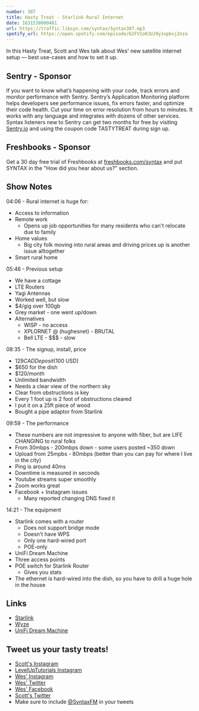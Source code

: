 ```yaml
---
number: 387
title: Hasty Treat - Starlink Rural Internet
date: 1631538000481
url: https://traffic.libsyn.com/syntax/Syntax387.mp3
spotify_url: https://open.spotify.com/episode/62FVIo0JUJ9yJvpbvj2nza
---
```


In this Hasty Treat, Scott and Wes talk about Wes' new satellite internet setup — best use-cases and how to set it up.

## Sentry - Sponsor
If you want to know what’s happening with your code, track errors and monitor performance with Sentry. Sentry’s Application Monitoring platform helps developers see performance issues, fix errors faster, and optimize their code health. Cut your time on error resolution from hours to minutes. It works with any language and integrates with dozens of other services. Syntax listeners new to Sentry can get two months for  free by visiting [Sentry.io](https://sentry.io) and using the coupon code TASTYTREAT during sign up.

## Freshbooks - Sponsor
Get a 30 day free trial of Freshbooks at [freshbooks.com/syntax](https://freshbooks.com/syntax) and put SYNTAX in the "How did you hear about us?" section.

## Show Notes
04:06 - Rural internet is huge for:
* Access to information
* Remote work
  * Opens up job opportunities for many residents who can't relocate due to family
* Home values
  * Big city folk moving into rural areas and driving prices up is another issue alltogether
* Smart rural home

05:46 - Previous setup
* We have a cottage
* LTE Routers
* Yagi Antennas
* Worked well, but slow
* $4/gig over 100gb
* Grey market - one went up/down
* Alternatives
  * WISP - no access
  * XPLORNET @ (hughesnet) - BRUTAL
  * Bell LTE - $$$ - slow

08:35 - The signup, install, price
* $129 CAD Deposit ($100 USD)
* $650 for the dish
* $120/month
* Unlimited bandwidth
* Needs a clear view of the northern sky
* Clear from obstructions is key
* Every 1 foot up is 2 foot of obstructions cleared
* I put it on a 25ft piece of wood
* Bought a pipe adaptor from Starlink

09:59 - The performance
* These numbers are not impressive to anyone with fiber, but are LIFE CHANGING to rural folks
* From 30mbps - 200mbps down - some users posted ~350 down
* Upload from 25mpbs - 80mbps (better than you can pay for where I live in the city)
* Ping is around 40ms
* Downtime is measured in seconds
* Youtube streams super smoothly
* Zoom works great
* Facebook + Instagram issues
  * Many reported changing DNS fixed it

14:21 - The equipment
* Starlink comes with a router
  * Does not support bridge mode
  * Doesn't have WPS
  * Only one hard-wired port
  * POE-only
* UniFi Dream Machine
* Three access points
* POE switch for Starlink Router
  * Gives you stats
* The ethernet is hard-wired into the dish, so you have to drill a huge hole in the house

## Links
* [Starlink](https://www.starlink.com/)
* [Wyze](https://wyze.com/)
* [UniFi Dream Machine](https://store.ui.com/collections/unifi-network-unifi-os-consoles/products/unifi-dream-machine)

## Tweet us your tasty treats!
* [Scott's Instagram](https://www.instagram.com/stolinski/)
* [LevelUpTutorials Instagram](https://www.instagram.com/LevelUpTutorials/)
* [Wes' Instagram](https://www.instagram.com/wesbos/)
* [Wes' Twitter](https://twitter.com/wesbos)
* [Wes' Facebook](https://www.facebook.com/wesbos.developer)
* [Scott's Twitter](https://twitter.com/stolinski)
* Make sure to include [@SyntaxFM](https://twitter.com/SyntaxFM) in your tweets
